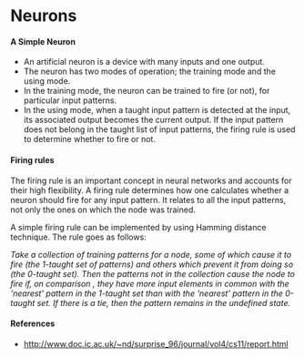 Neurons
==================

#### A Simple Neuron

- An artificial neuron is a device with many inputs and one output. 
- The neuron has two modes of operation; the training mode and the using mode. 
- In the training mode, the neuron can be trained to fire (or not), for particular input patterns. 
- In the using mode, when a taught input pattern is detected at the input, its associated output becomes the current output. If the input pattern does not belong in the taught list of input patterns, the firing rule is used to determine whether to fire or not.


#### Firing rules

The firing rule is an important concept in neural networks and accounts for their high flexibility. A firing rule determines how one calculates whether a neuron should fire for any input pattern. It relates to all the input patterns, not only the ones on which the node was trained.

A simple firing rule can be implemented by using Hamming distance technique. The rule goes as follows:

*Take a collection of training patterns for a node, some of which cause it to fire (the 1-taught set of patterns) and others which prevent it from doing so (the 0-taught set). Then the patterns not in the collection cause the node to fire if, on comparison , they have more input elements in common with the 'nearest' pattern in the 1-taught set than with the 'nearest' pattern in the 0-taught set. If there is a tie, then the pattern remains in the undefined state.*

#### References
- http://www.doc.ic.ac.uk/~nd/surprise_96/journal/vol4/cs11/report.html
